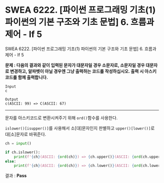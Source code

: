 # SWEA 6222. [파이썬 프로그래밍 기초(1) 파이썬의 기본 구조와 기초 문법] 6. 흐름과 제어 - If 5

SWEA 6222. [파이썬 프로그래밍 기초(1) 파이썬의 기본 구조와 기초 문법] 6. 흐름과 제어 - If 5



**문제 : 다음의 결과와 같이 입력된 문자가 대문자일 경우 소문자로, 소문자일 경우 대문자로 변경하고, 알파벳이 아닐 경우엔 그냥 출력하는 코드를 작성하십시오. 출력 시 아스키코드를 함께 출력합니다.**

```
Input
c

Output
c(ASCII: 99) => C(ASCII: 67)
```

---

문자를 아스키코드로 변환시켜주기 위해 `ord()`함수를 사용한다. 

`islower()[isupper()]`를 사용해서 소[대]문자인지 판별하고 `upper()[lower()]`로 대[소]문자로 바꿔준다.

```python
ch = input()

if ch.islower():
    print(f'{ch}(ASCII: {ord(ch)}) => {ch.upper()}(ASCII: {ord(ch.upper())})')
else:
    print(f'{ch}(ASCII: {ord(ch)}) => {ch.lower()}(ASCII: {ord(ch.lower())})')
```

결과 : **Pass**